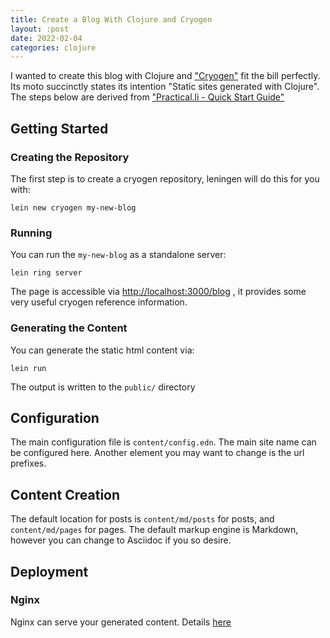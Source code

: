```yaml
---
title: Create a Blog With Clojure and Cryogen
layout: :post
date: 2022-02-04
categories: clojure 
---
```

 
I wanted to create this blog with Clojure and ["Cryogen"](http://cryogenweb.org/) fit the bill perfectly. Its moto succinctly states its intention "Static sites generated with Clojure". The steps below are derived from ["Practical.li - Quick Start Guide"](https://practical.li/blog/posts/2016-01-07-docs/)

## Getting Started

### Creating the Repository
The first step is to create a cryogen repository, leningen will do this for you with:

```
lein new cryogen my-new-blog
```

### Running
You can run the `my-new-blog` as a standalone server:
```
lein ring server
```
The page is accessible via [http://localhost:3000/blog](http://localhost:3000/blog) , it provides some very useful cryogen reference information.

### Generating the Content
You can generate the static html content via:
```
lein run
```
The output is written to the `public/` directory

## Configuration

The main configuration file is `content/config.edn`. The main site name can be configured here. Another element you may want to change is the url prefixes.

## Content Creation

The default location for posts is `content/md/posts` for posts, and `content/md/pages` for pages. The default markup engine is Markdown, however you can change to Asciidoc if you so desire.

## Deployment

### Nginx 
Nginx can serve your generated content. Details [here](http://cryogenweb.org/docs/deploying-with-nginx-VPS.html)

